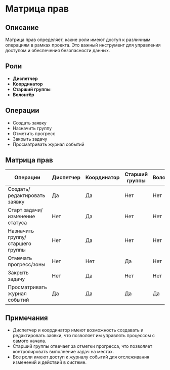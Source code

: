 # Матрица прав

## Описание

Матрица прав определяет, какие роли имеют доступ к различным операциям в рамках проекта. Это важный инструмент для управления доступом и обеспечения безопасности данных.

## Роли

- **Диспетчер**
- **Координатор**
- **Старший группы**
- **Волонтёр**

## Операции

- Создать заявку
- Назначить группу
- Отметить прогресс
- Закрыть задачу
- Просматривать журнал событий

## Матрица прав

| Операции                        | Диспетчер | Координатор | Старший группы | Волонтёр |
|----------------------------------|------------|-------------|----------------|----------|
| Создать/редактировать заявку     | Да         | Да          | Нет            | Нет      |
| Старт задачи/изменение статуса   | Нет        | Да          | Нет            | Нет      |
| Назначить группу/старшего группы  | Нет        | Да          | Нет            | Нет      |
| Отмечать прогресс/зоны          | Нет        | Нет         | Да             | Нет      |
| Закрыть задачу                  | Нет        | Да          | Нет            | Нет      |
| Просматривать журнал событий      | Да         | Да          | Да             | Да       |

## Примечания

- Диспетчер и координатор имеют возможность создавать и редактировать заявки, что позволяет им управлять процессом с самого начала.
- Старший группы отвечает за отметки прогресса, что позволяет контролировать выполнение задач на местах.
- Все роли имеют доступ к журналу событий для отслеживания изменений и действий в системе.